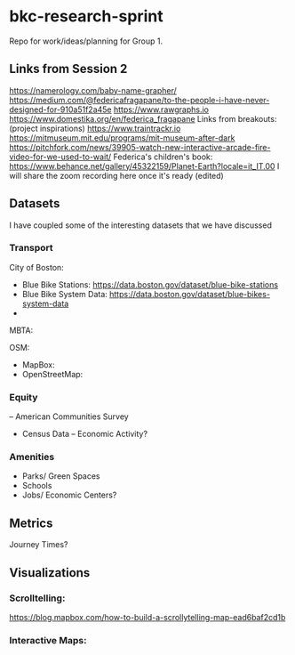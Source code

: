 # bkc-research-sprint

Repo for work/ideas/planning for Group 1.

## Links from Session 2
https://namerology.com/baby-name-grapher/
https://medium.com/@federicafragapane/to-the-people-i-have-never-designed-for-910a51f2a45e
https://www.rawgraphs.io
https://www.domestika.org/en/federica_fragapane
Links from breakouts:
(project inspirations)
https://www.traintrackr.io
https://mitmuseum.mit.edu/programs/mit-museum-after-dark
https://pitchfork.com/news/39905-watch-new-interactive-arcade-fire-video-for-we-used-to-wait/
Federica's children's book: https://www.behance.net/gallery/45322159/Planet-Earth?locale=it_IT.00
I will share the zoom recording here once it's ready (edited) 




## Datasets
I have coupled some of the interesting datasets that we have discussed 


### Transport
City of Boston: 
- Blue Bike Stations: https://data.boston.gov/dataset/blue-bike-stations
- Blue Bike System Data: https://data.boston.gov/dataset/blue-bikes-system-data 
- 

MBTA: 


OSM:
- MapBox: 
- OpenStreetMap: 

### Equity
– American Communities Survey
- Census Data 
– Economic Activity? 

### Amenities
- Parks/ Green Spaces 
- Schools
- Jobs/ Economic Centers? 


## Metrics
Journey Times? 


## Visualizations
### Scrolltelling:
https://blog.mapbox.com/how-to-build-a-scrollytelling-map-ead6baf2cd1b

### Interactive Maps:

